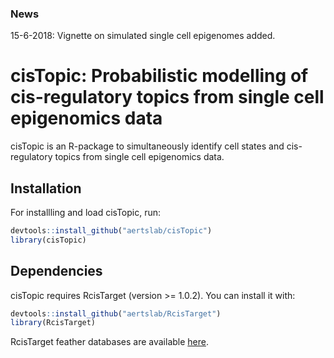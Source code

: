 ### News

15-6-2018: Vignette on simulated single cell epigenomes added.

# cisTopic: Probabilistic modelling of cis-regulatory topics from single cell epigenomics data

cisTopic is an R-package to simultaneously identify cell states and cis-regulatory topics from single cell epigenomics data.

## Installation

For installling and load cisTopic, run:

```r
devtools::install_github("aertslab/cisTopic")
library(cisTopic)
```

## Dependencies

cisTopic requires RcisTarget (version >= 1.0.2). You can install it with:

```r
devtools::install_github("aertslab/RcisTarget")
library(RcisTarget)
```

RcisTarget feather databases are available [here](https://resources.aertslab.org/cistarget/).
